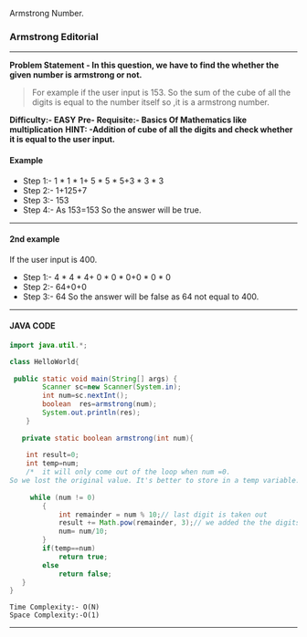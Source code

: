 Armstrong Number.
### Armstrong Editorial
---
**Problem Statement - In this question, we have to find the whether the given number is armstrong or not.**
>For example if the user input is 153.
>So the sum of the cube of all the digits is equal to the number itself so ,it is a armstrong number.
	
**Difficulty:- EASY**
**Pre- Requisite:- Basics Of Mathematics like multiplication**
**HINT: -Addition of cube of all the digits and check whether it is equal to the user input.** 

#### Example
- Step 1:- 1 * 1 * 1+ 5 * 5 * 5+3 * 3 * 3
- Step 2:- 1+125+7
- Step 3:- 153
- Step 4:- As 153=153
So the answer will be true.

---

#### 2nd example 

If the user input is 400.
- Step 1:- 4 * 4 * 4+ 0 * 0 * 0+0 * 0 * 0
- Step 2:- 64+0+0
- Step 3:- 64
So the answer will be false as 64 not equal to 400.

---


#### JAVA CODE

```.java
import java.util.*;

class HelloWorld{
    
 public static void main(String[] args) {
        Scanner sc=new Scanner(System.in);
        int num=sc.nextInt();
        boolean  res=armstrong(num);
        System.out.println(res);
    }
    
   private static boolean armstrong(int num){
    
    int result=0;
    int temp=num;
    /*  it will only come out of the loop when num =0.
So we lost the original value. It's better to store in a temp variable.*/
    
     while (num != 0)
        {
            int remainder = num % 10;// last digit is taken out
            result += Math.pow(remainder, 3);// we added the the digits 
            num= num/10;
        }
        if(temp==num)
            return true;
        else
            return false;
   }
}
```
```
Time Complexity:- O(N)
Space Complexity:-O(1)
```
---
